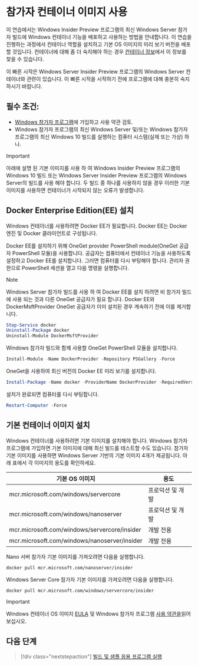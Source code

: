 
# <a name="using-insider-container-images"></a>참가자 컨테이너 이미지 사용

이 연습에서는 Windows Insider Preview 프로그램의 최신 Windows Server 참가자 빌드에 Windows 컨테이너 기능을 배포하고 사용하는 방법을 안내합니다. 이 연습을 진행하는 과정에서 컨테이너 역할을 설치하고 기본 OS 이미지의 미리 보기 버전을 배포할 것입니다. 컨테이너에 대해 좀 더 숙지해야 하는 경우 [컨테이너 정보](../about/index.md)에서 이 정보를 찾을 수 있습니다.

이 빠른 시작은 Windows Server Insider Preview 프로그램의 Windows Server 컨테이너와 관련이 있습니다. 이 빠른 시작을 시작하기 전에 프로그램에 대해 충분히 숙지하시기 바랍니다.

## <a name="prerequisites"></a>필수 조건:

- [Windows 참가자 프로그램](https://insider.windows.com/GettingStarted)에 가입하고 사용 약관 검토.
- Windows 참가자 프로그램의 최신 Windows Server 및/또는 Windows 참가자 프로그램의 최신 Windows 10 빌드를 실행하는 컴퓨터 시스템(실제 또는 가상) 하나.

> [!IMPORTANT]
> 아래에 설명 된 기본 이미지를 사용 하 여 Windows Insider Preview 프로그램의 Windows 10 빌드 또는 Windows Server Insider Preview 프로그램의 Windows Server의 빌드를 사용 해야 합니다. 두 빌드 중 하나를 사용하지 않을 경우 이러한 기본 이미지를 사용하면 컨테이너가 시작되지 않는 오류가 발생합니다.

## <a name="install-docker-enterprise-edition-ee"></a>Docker Enterprise Edition(EE) 설치

Windows 컨테이너를 사용하려면 Docker EE가 필요합니다. Docker EE는 Docker 엔진 및 Docker 클라이언트로 구성됩니다.

Docker EE를 설치하기 위해 OneGet provider PowerShell module(OneGet 공급자 PowerShell 모듈)을 사용합니다. 공급자는 컴퓨터에서 컨테이너 기능을 사용하도록 설정하고 Docker EE를 설치합니다. 그러면 컴퓨터를 다시 부팅해야 합니다. 관리자 권한으로 PowerShell 세션을 열고 다음 명령을 실행합니다.

> [!NOTE]
> Windows Server 참가자 빌드를 사용 하 여 Docker EE를 설치 하려면 비 참가자 빌드에 사용 되는 것과 다른 OneGet 공급자가 필요 합니다. Docker EE와 DockerMsftProvider OneGet 공급자가 이미 설치된 경우 계속하기 전에 이를 제거합니다.

```powershell
Stop-Service docker
Uninstall-Package docker
Uninstall-Module DockerMsftProvider
```

Windows 참가자 빌드와 함께 사용할 OneGet PowerShell 모듈을 설치합니다.

```powershell
Install-Module -Name DockerProvider -Repository PSGallery -Force
```

OneGet을 사용하여 최신 버전의 Docker EE 미리 보기를 설치합니다.

```powershell
Install-Package -Name docker -ProviderName DockerProvider -RequiredVersion Preview
```

설치가 완료되면 컴퓨터를 다시 부팅합니다.

```powershell
Restart-Computer -Force
```

## <a name="install-base-container-image"></a>기본 컨테이너 이미지 설치

Windows 컨테이너를 사용하려면 기본 이미지를 설치해야 합니다. Windows 참가자 프로그램에 가입하면 기본 이미지에 대해 최신 빌드를 테스트할 수도 있습니다. 참가자 기본 이미지를 사용하면 Windows Server 기반의 기본 이미지 4개가 제공됩니다. 아래 표에서 각 이미지의 용도를 확인하세요.

| 기본 OS 이미지                       | 용도                      |
|-------------------------------------|----------------------------|
| mcr.microsoft.com/windows/servercore         | 프로덕션 및 개발 |
| mcr.microsoft.com/windows/nanoserver              | 프로덕션 및 개발 |
| mcr.microsoft.com/windows/servercore/insider | 개발 전용           |
| mcr.microsoft.com/windows/nanoserver/insider        | 개발 전용           |

Nano 서버 참가자 기본 이미지를 가져오려면 다음을 실행합니다.

```console
docker pull mcr.microsoft.com/nanoserver/insider
```

Windows Server Core 참가자 기본 이미지를 가져오려면 다음을 실행합니다.

```console
docker pull mcr.microsoft.com/windows/servercore/insider
```

> [!IMPORTANT]
> Windows 컨테이너 OS 이미지 [EULA](../EULA.md ) 및 Windows 참가자 프로그램 [사용 약관을](https://www.microsoft.com/software-download/windowsinsiderpreviewserver)읽어 보십시오.

## <a name="next-steps"></a>다음 단계

> [!div class="nextstepaction"]
> [빌드 및 샘플 응용 프로그램 실행](./Nano-RS3-.NET-Core-and-PS.md)
